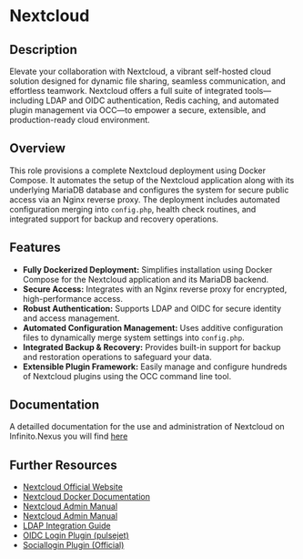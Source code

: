 # Nextcloud

## Description

Elevate your collaboration with Nextcloud, a vibrant self-hosted cloud solution designed for dynamic file sharing, seamless communication, and effortless teamwork. Nextcloud offers a full suite of integrated tools—including LDAP and OIDC authentication, Redis caching, and automated plugin management via OCC—to empower a secure, extensible, and production-ready cloud environment.

## Overview

This role provisions a complete Nextcloud deployment using Docker Compose. It automates the setup of the Nextcloud application along with its underlying MariaDB database and configures the system for secure public access via an Nginx reverse proxy. The deployment includes automated configuration merging into `config.php`, health check routines, and integrated support for backup and recovery operations.

## Features

- **Fully Dockerized Deployment:** Simplifies installation using Docker Compose for the Nextcloud application and its MariaDB backend.
- **Secure Access:** Integrates with an Nginx reverse proxy for encrypted, high-performance access.
- **Robust Authentication:** Supports LDAP and OIDC for secure identity and access management.
- **Automated Configuration Management:** Uses additive configuration files to dynamically merge system settings into `config.php`.
- **Integrated Backup & Recovery:** Provides built-in support for backup and restoration operations to safeguard your data.
- **Extensible Plugin Framework:** Easily manage and configure hundreds of Nextcloud plugins using the OCC command line tool.

## Documentation

A detailled documentation for the use and administration of Nextcloud on Infinito.Nexus you will find [here](docs/README.md)

## Further Resources

- [Nextcloud Official Website](https://nextcloud.com/)
- [Nextcloud Docker Documentation](https://github.com/nextcloud/docker)
- [Nextcloud Admin Manual](https://docs.nextcloud.com/server/latest/admin_manual/)
- [Nextcloud Admin Manual](https://docs.nextcloud.com/server/latest/admin_manual/)
- [LDAP Integration Guide](https://docs.nextcloud.com/server/latest/admin_manual/configuration_user/user_auth_ldap.html)
- [OIDC Login Plugin (pulsejet)](https://github.com/pulsejet/nextcloud-oidc-login)
- [Sociallogin Plugin (Official)](https://apps.nextcloud.com/apps/sociallogin)